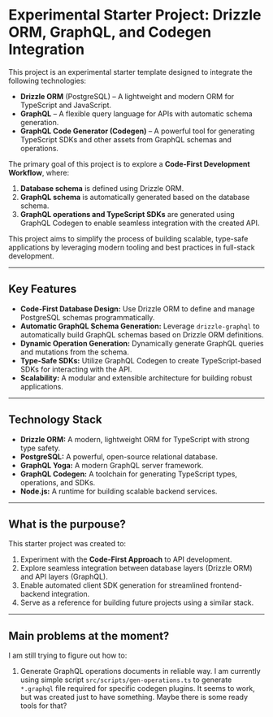 # Experimental Starter Project: Drizzle ORM, GraphQL, and Codegen Integration

This project is an experimental starter template designed to integrate the following technologies:

- **Drizzle ORM** (PostgreSQL) – A lightweight and modern ORM for TypeScript and JavaScript.
- **GraphQL** – A flexible query language for APIs with automatic schema generation.
- **GraphQL Code Generator (Codegen)** – A powerful tool for generating TypeScript SDKs and other assets from GraphQL schemas and operations.

The primary goal of this project is to explore a **Code-First Development Workflow**, where:

1. **Database schema** is defined using Drizzle ORM.
2. **GraphQL schema** is automatically generated based on the database schema.
3. **GraphQL operations and TypeScript SDKs** are generated using GraphQL Codegen to enable seamless integration with the created API.

This project aims to simplify the process of building scalable, type-safe applications by leveraging modern tooling and best practices in full-stack development.

---

## Key Features

- **Code-First Database Design:** Use Drizzle ORM to define and manage PostgreSQL schemas programmatically.
- **Automatic GraphQL Schema Generation:** Leverage `drizzle-graphql` to automatically build GraphQL schemas based on Drizzle ORM definitions.
- **Dynamic Operation Generation:** Dynamically generate GraphQL queries and mutations from the schema.
- **Type-Safe SDKs:** Utilize GraphQL Codegen to create TypeScript-based SDKs for interacting with the API.
- **Scalability:** A modular and extensible architecture for building robust applications.

---

## Technology Stack

- **Drizzle ORM:** A modern, lightweight ORM for TypeScript with strong type safety.
- **PostgreSQL:** A powerful, open-source relational database.
- **GraphQL Yoga:** A modern GraphQL server framework.
- **GraphQL Codegen:** A toolchain for generating TypeScript types, operations, and SDKs.
- **Node.js:** A runtime for building scalable backend services.

---

## What is the purpouse?

This starter project was created to:

1. Experiment with the **Code-First Approach** to API development.
2. Explore seamless integration between database layers (Drizzle ORM) and API layers (GraphQL).
3. Enable automated client SDK generation for streamlined frontend-backend integration.
4. Serve as a reference for building future projects using a similar stack.

---

## Main problems at the moment?

I am still trying to figure out how to:

1. Generate GraphQL operations documents in reliable way. I am currently using simple script `src/scripts/gen-operations.ts` to generate `*.graphql` file required for specific codegen plugins. It seems to work, but was created just to have something. Maybe there is some ready tools for that?

